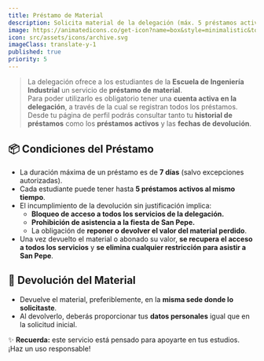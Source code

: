 ```yaml
---
title: Préstamo de Material
description: Solicita material de la delegación (máx. 5 préstamos activos, devolución en 7 días).
image: https://animatedicons.co/get-icon?name=box&style=minimalistic&token=58b2c85a-4a56-48dc-bc59-764f7b04e113
icon: src/assets/icons/archive.svg
imageClass: translate-y-1
published: true
priority: 5
---
```


> La delegación ofrece a los estudiantes de la **Escuela de Ingeniería Industrial** un servicio de **préstamo de material**.  
> Para poder utilizarlo es obligatorio tener una **cuenta activa en la delegación**, a través de la cual se registran todos los préstamos.  
> Desde tu página de perfil podrás consultar tanto tu **historial de préstamos** como los **préstamos activos** y las **fechas de devolución**.  

## 📦 Condiciones del Préstamo
- La duración máxima de un préstamo es de **7 días** (salvo excepciones autorizadas).  
- Cada estudiante puede tener hasta **5 préstamos activos al mismo tiempo**.  
- El incumplimiento de la devolución sin justificación implica:  
  - **Bloqueo de acceso a todos los servicios de la delegación.**  
  - **Prohibición de asistencia a la fiesta de San Pepe.**  
  - La obligación de **reponer o devolver el valor del material perdido**.  
- Una vez devuelto el material o abonado su valor, **se recupera el acceso a todos los servicios** y **se elimina cualquier restricción para asistir a San Pepe**.  

## 🔄 Devolución del Material
- Devuelve el material, preferiblemente, en la **misma sede donde lo solicitaste**.  
- Al devolverlo, deberás proporcionar tus **datos personales** igual que en la solicitud inicial.  

✨ **Recuerda:** este servicio está pensado para apoyarte en tus estudios. ¡Haz un uso responsable!
